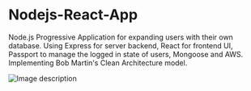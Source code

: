 # Nodejs-React-App
Node.js Progressive Application for expanding users with their own database. Using Express for server backend, React for frontend UI, Passport to manage the logged in state of users, Mongoose and AWS. Implementing Bob Martin's Clean Architecture model.

![Image description](https://github.com/jbuget/nodejs-clean-architecture-app/blob/master/doc/Uncle_Bob_Clean_Architecture.jpg)
